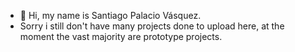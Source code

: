 - 👋 Hi, my name is Santiago Palacio Vásquez.
- Sorry i still don't have many projects done to upload here, at the moment the vast majority are prototype projects.

<!---
- 👀 I’m interested in ...
- 🌱 I’m currently learning Python
- 💞️ I’m looking to collaborate on ...
- 📫 How to reach me ...
--->

<!---
N3VERS4YDIE/N3VERS4YDIE is a ✨ special ✨ repository because its `README.md` (this file) appears on your GitHub profile.
You can click the Preview link to take a look at your changes.
--->
